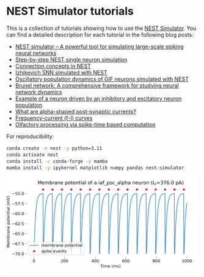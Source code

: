 # NEST Simulator tutorials

This is a collection of tutorials showing how to use the [NEST Simulator](https://nest-simulator.readthedocs.io/en/stable/index.html). You can find a detailed description for each tutorial in the following blog posts:

* [NEST simulator – A powerful tool for simulating large-scale spiking neural networks](https://www.fabriziomusacchio.com/blog/2024-06-09-nest_SNN_simulator/)
* [Step-by-step NEST single neuron simulation](https://www.fabriziomusacchio.com/blog/2024-06-16-nest_single_neuron_example/)
* [Connection concepts in NEST](https://www.fabriziomusacchio.com/blog/2024-06-25-nest_connection_concepts/)
* [Izhikevich SNN simulated with NEST](https://www.fabriziomusacchio.com/blog/2024-06-30-nest_izhikevich_snn/)
* [Oscillatory population dynamics of GIF neurons simulated with NEST](https://www.fabriziomusacchio.com/blog/2024-07-14-oscillating_gif_neuron_population/)
* [Brunel network: A comprehensive framework for studying neural network dynamics](https://www.fabriziomusacchio.com/blog/2024-07-21-brunel_network/)
* [Example of a neuron driven by an inhibitory and excitatory neuron population](https://www.fabriziomusacchio.com/blog/2024-07-28-neuron_driven_by_populations/)
* [What are alpha-shaped post-synaptic currents?](https://www.fabriziomusacchio.com/blog/2024-08-04-alpha_shaped_input_currents/)
* [Frequency-current (f-I) curves](https://www.fabriziomusacchio.com/blog/2024-08-11-fi_curves/)
* [Olfactory processing via spike-time based computation](https://www.fabriziomusacchio.com/blog/2024-08-21-olfactory_processing_via_spike_time_bases_computation/)



For reproducibility:

```bash
conda create -n nest -y python=3.11
conda activate nest
conda install -c conda-forge -y mamba
mamba install -y ipykernel matplotlib numpy pandas nest-simulator
```


![img](thumb/single_neuron_iaf_psc_alpha_Ie_376.0.png)
